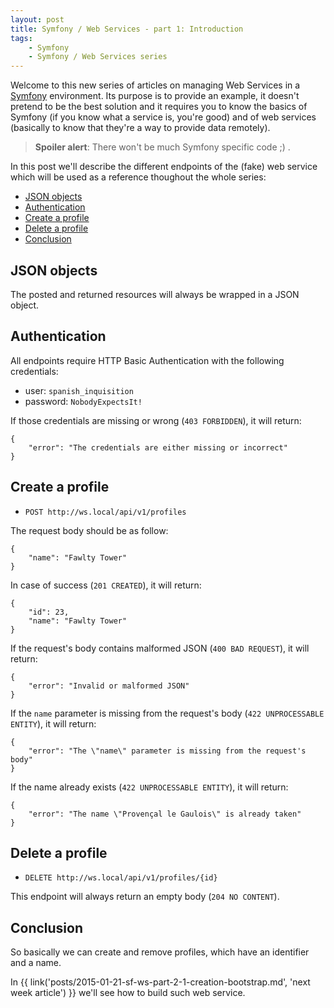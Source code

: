 ```yaml
---
layout: post
title: Symfony / Web Services - part 1: Introduction
tags:
    - Symfony
    - Symfony / Web Services series
---
```


Welcome to this new series of articles on managing Web Services in a
[Symfony](https://symfony.com) environment. Its purpose is to provide an example,
it doesn't pretend to be the best solution and it requires you to know the basics
of Symfony (if you know what a service is, you're good) and of web services
(basically to know that they're a way to provide data remotely).

> **Spoiler alert**: There won't be much Symfony specific code ;) .

In this post we'll describe the different endpoints of the (fake) web service
which will be used as a reference thoughout the whole series:

* [JSON objects](#json-objects)
* [Authentication](#authentication)
* [Create a profile](#create-a-profile)
* [Delete a profile](#delete-a-profile)
* [Conclusion](#conclusion)

## JSON objects

The posted and returned resources will always be wrapped in a JSON object.

## Authentication

All endpoints require HTTP Basic Authentication with the following credentials:

* user: `spanish_inquisition`
* password: `NobodyExpectsIt!`

If those credentials are missing or wrong (`403 FORBIDDEN`), it will return:

```
{
    "error": "The credentials are either missing or incorrect"
}
```

## Create a profile

* `POST http://ws.local/api/v1/profiles`

The request body should be as follow:

```
{
    "name": "Fawlty Tower"
}
```

In case of success (`201 CREATED`), it will return:

```
{
    "id": 23,
    "name": "Fawlty Tower"
}
```

If the request's body contains malformed JSON (`400 BAD REQUEST`), it will return:

```
{
    "error": "Invalid or malformed JSON"
}
```

If the `name` parameter is missing from the request's body (`422 UNPROCESSABLE ENTITY`),
it will return:

```
{
    "error": "The \"name\" parameter is missing from the request's body"
}
```

If the name already exists (`422 UNPROCESSABLE ENTITY`), it will return:

```
{
    "error": "The name \"Provençal le Gaulois\" is already taken"
}
```

## Delete a profile

* `DELETE http://ws.local/api/v1/profiles/{id}`

This endpoint will always return an empty body (`204 NO CONTENT`).

## Conclusion

So basically we can create and remove profiles, which have an identifier and a name.

In {{ link('posts/2015-01-21-sf-ws-part-2-1-creation-bootstrap.md', 'next week article') }}
we'll see how to build such web service.
